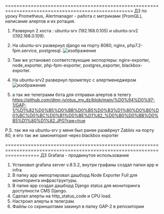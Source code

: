 ===================================================================================================
ДЗ по уроку Prometheus, Alertmanager - работа с метриками (PromQL), написание алертов и их ротация.

1. Развернул 2 хоста : ubuntu-srv (192.168.0.105) и ubuntu-srv2 ((192.168.0.109).
2. На ubuntu-srv развернул django на порту 8080, nginx, php7.2-fpm.service, postgresql.
 ![изображение](https://user-images.githubusercontent.com/53178698/168393669-441a6c6c-70e8-4a3e-ba21-f1b4fa949532.png)
3. Там же установил соответствующие экспортеры: nginx-exporter, node_exporter, php-fpm-exporter, postgres_exporter, blackbox-exporter.
4. На ubuntu-srv2 развернул прометеус с алертменеджером 
 ![изображение](https://user-images.githubusercontent.com/53178698/168394729-7cb2289d-4753-4304-ba11-a4505378ea29.png)

5. а так же телеграмм бота для отправки алертов в телегу https://github.com/dmn-iv/otus_my_dz/blob/main/%D0%94%D0%97-1/GAP-1/%D1%82%D0%B5%D0%BB%D0%B5%D0%B3%D1%80%D0%B0%D0%BC%D0%BC%D0%B1%D0%BE%D1%82_%D0%B0%D0%BB%D0%B5%D1%80%D1%82.JPG?raw=true


P.S.
так же на ubuntu-srv у меня был ранее развёрнут Zabbix на порту 80, я его так же замониторил через blackbox exporter

========================================================================================================================
ДЗ Grafana - продвинутое использование

1. Установил grafana server v.8.5.2, внутри графаны создал папки app и infra
2. В папку app импортировал дашборд Node Exporter Full для мониторинга инфраструктуры.
3. В папке app создал дашборд Django status для мониторинга доступности CMS Django.
4. Сделал алерты на http_status_code и CPU load.
5. Настроил алерты в телеграм.
6. Файлы со скриншотами закинул в папку GAP-2 в репозитории 
